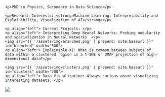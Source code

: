 <div id="describe-text">
	
	<p>PhD in Physics, Secondary in Data Science</p>
  
	<p>Research Interests: <strong>Machine Learning: Interpretability and Explainibility, Visualization of AI</strong></p>
	
	<p align="left"> Current Projects: </p>
	<p align="left"> Interpreting Deep Neural Networks: Probing modularity and specialization in Neural Networks  </p>
	<img src="{{ '/assets/img/branched.png' | prepend: site.baseurl }}" id="branched" width="500">
	<p align="left"> Explainable AI: What is common between subsets of data within a clustered region in a t-SNE or UMAP projection of high-dimensional data?</p>
		  
	<img src="{{ '/assets/img/clusters.png' | prepend: site.baseurl }}" id="clusters" width="700">
	<p align="left"> Data Visualization: Always curious about visualizing interesting datasets. </p>
</div>

<img src="{{ '/assets/img/pic.jpg' | prepend: site.baseurl }}" id="about-img">
